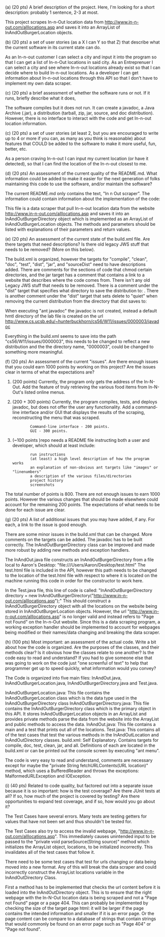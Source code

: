 (a) (20 pts) A brief description of the project. Here, I'm looking for a short description: probably 1 sentence, 2-3 at most.

  This project scrapes In-n-Out location data from http://www.in-n-out.com/alllocations.asp and saves it into an ArrayList of InAndOutBurgerLocation objects.


(b) (20 pts) a set of user stories (as a X I can Y so that Z) that describe what the current software in its current state can do.

  As an In-n-out customer I can select a city and input it into the program so that I can get a list of In-n-Out locations in said city.
  As an Entreprenuer I can select a city and see where In-n-out locations already exist so that I can decide where to build In-n-out locations.
  As a developer I can get information about In-n-out locations through this API so that I don't have to implement my own data scraper.


(c) (20 pts) a brief assessment of whether the software runs or not. If it runs, briefly describe what it does,

  The software compiles but it does not run. It can create a javadoc, a Java Archive (.jar), a distribution (tarball, zip, jar, source, and doc distribution).
  However, there is no interface to interact with the code and get In-n-out location information.



(c) (20 pts) a set of user stories (at least 2, but you are encouraged to write up to 4 or more if you can, as many as you think is reasonable) about features that COULD be added to the software to make it more useful, fun, better, etc.

  As a person craving In-n-out I can input my current location (or have it detected), so that I can find the location of the In-n-out closest to me.




(d) (20 pts) An assessment of the current quality of the README.md. What information could be added to make it easier for the next generation of folks maintaining this code to use the software, and/or maintain the software?

  The current README.md only contains the text, "In n Out scraper". The information could contain information about the implementation of the code:
  
  This file is a data scraper that pull In-n-out location data from the website http://www.in-n-out.com/alllocations.asp and saves it into an InAndOutBurgerDirectory object which
  is implemented as an ArrayList of InAndOutBurgerLocation objects. The methods and parameters should be listed with explanations of their parameters and return values.


(e) (20 pts) An assessment of the current state of the build.xml file. Are there targets that need descriptions? Is there old legacy JWS stuff that needs to be removed? (More on this below).

  The build.xml is organized, however the targets for "compile", "clean", "doc", "test", "dist", "jar", and "sourceDist" need to have descriptions added.
  There are comments for the sections of code that chmod certain directories, and the jar target has a comment that contains a link to a website
  that describes where the code comes from. There isn't any old Legacy JWS stuff that needs to be removed. There is a comment under the "dist" target that
  specifies what directory to save the distribution to:  <!--<fileset dir="${distDest}" includes="**/*" />-->. There is another comment under the "dist" target
  that sets delete to "quiet" when removing the current distribution from the directory that dist saves to:
  <!--<delete quiet="true"> <fileset dir="${sourceDest}" includes="**/*" /></delete>-->
  
  When executing "ant javadoc" the javadoc is not created, instead a default hmtl directory of the lab file is created on the url http://www.cs.ucsb.edu/~hunterbuckhorn/cs56/W11/issues/0000003/javadoc
  
  Everything in the build.xml seems to save into the path "cs56/W11/issues/0000003", this needs to be changed to reflect a new distribution and the
  the directory name, "0000003", could be changed to something more meaningful.


(f) (20 pts) An assessment of the current "issues". Are there enough issues that you could earn 1000 points by working on this project? Are the issues clear in terms of what the expectations are?

1. (200 points) Currently, the program only gets the address of the In-N-Out. Add the feature of truly retrieving the various food items from In-N-Out's listed online menus.
2. (200 + 300 points) Currently, the program compiles, tests, and deploys javadoc, but does not offer the user any functionality. Add a command-line interface and/or GUI that displays the results of the scraping, reconstructing the menu that was scraped.

               Command-line interface - 200 points.
               GUI - 300 points.

3. (~100 points )repo needs a README file instructing both a user and developer, which should at least include:

               run instructions
               (at least) a high level description of how the program works
               an explanation of non-obvious ant targets like "images" or "linenumbers"
               a description of the various files/directories
               project history
               screenshots

The total number of points is 800. There are not enough issues to earn 1000 points. However the various changes that should be made elsewhere
could account for the remaining 200 points. The expectations of what needs to be done for each issue are clear.


(g) (20 pts) A list of additional issues that you may have added, if any. For each, a link to the issue is good enough.

  There are some minor issues in the build.xml that can be changed. More comments on the targets can be added.
  The javadoc has to be built correctly.
  The InAndOutBurgerDirectory class can be improved and made more robust by adding new methods and exception handlers.
  
  The InAndOut.java file constructs an InAndOutBurgerDirectory from a file local to Aaron's Desktop: "file:///Users/Aaron/Desktop/test.html"
  The test.html file is included in the API, however this path needs to be changed to the location of the test.html file with respect to where
  it is located on the machine running this code in order for the constructor to work here.
  
  In the Test.java file, this line of code is called: "InAndOutBurgerDirectory directory = new InAndOutBurgerDirectory("http://www.in-n-out.com/alllocations.asp");"
  This should construct a InAndOutBurgerDirectory object with all the locations on the website being stored in InAndOutBurgerLocation objects. However,
  the url "http://www.in-n-out.com/alllocations.asp" is no longer valid and instead refers to "Page not Found" on the In-n-Out website.
  Since this is a data scraping program, a working exception handler should be implemented to account for webpages being modified or their names/data changing and
  breaking the data scraper.




(h) (100 pts) Most important: an assessment of the actual code. Write a bit about how the code is organized. Are the purposes of the classes, and their methods clear?
Is it obvious how the classes relate to one another? Is the code easy to read and understand? If you had to give someone else that was going to work on the code just
"one screenful of text" to help that programmer get up to speed quickly, what information would you convey?

  The Code is organized into five main files: InAndOut.java, InAndOutBurgerLocation.java, InAndOutBurgerDirectory.java and Test.java.
  
  InAndOutBurgerLocation.java: This file contains the InAndOutBurgerLocation class which is the data type used in the InAndOutBurgerDirectory class
  InAndOutBurgerDirectory.java: This file contains the InAndOutBurgerDirectory class which is the primary object in this API. It stores InAndOutBurgerLocation objects
                                in an ArrayList and provides private methods parse the data from the website into the ArrayList and public methods to access the data.
  InAndOut.java: This file contains a main and a test that prints out all of the locations.
  Test.java: This contains all of the test cases that test the various methods in the InAndOutLocation and InAndOutDirectory classes.
  build.xml: Self Explanatory. Contains targets for compile, doc, test, clean, jar, and all. Definitions of each are located in the build.xml or can be
             printed out the console screen by executing "ant menu".
  
  The code is very easy to read and understand, comments are necessary except for maybe the "private String fetchURLContents(URL location)" method, which uses a BufferedReader and throws
  the exceptions: MalformedURLException and IOException.


(i) (40 pts) Related to code quality, but factored out into a separate issue because it is so important: how is the test coverage? Are there JUnit tests at all?
If so, how much of the project is covered by testing? Are there opportunities to expand test coverage, and if so, how would you go about it?

  The Test Cases have several errors. Many tests are testing getters for values that have not been set and thus shouldn't be tested for.
  
  The Test Cases also try to access the invalid webpage, "http://www.in-n-out.com/alllocations.asp". This immediately causes unintended input to be
  passed to the "private void parseSource(String source)" method which initializes the ArrayList<InAndOutLocations> object, locations, to be initialized
  incorrectly. This invalidates all of the test cases that follow it.
  
  There need to be some test cases that test for urls changing or data being moved into a new format. Any of this will break the data scraper
  and could incorrectly construct the ArrayList<InAndOutLocation> locations variable in the InAndOutDirectory Class.
  
  
  First a method has to be implemented that checks the url content before it is loaded into the InAndOutDirectory object. This is to ensure that
  the right webpage with the In-N-Out location data is being scraped and not a "Page not Found" page or a page 404. This can probably be
  implemented by checking the size of the target page html: it will be larger if the page contains the intended information and smaller if it is
  an error page. Or the page content can be compare to a database of strings that contain strings that would commonly be found on an error page such
  as "Page 404" or "Page not found".





